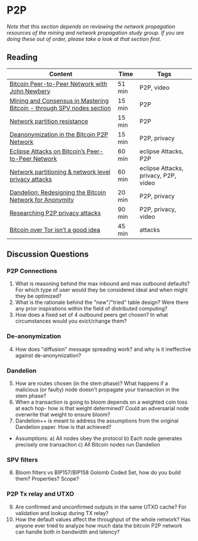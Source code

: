 # P2P

*Note that this section depends on reviewing the network propagation resources of the mining and network propagation study group. If you are doing these out of order, please take a look at that section first.*

## Reading

| Content                                                                                       | Time  | Tags                    |
|-----------------------------------------------------------------------------------------------|-------|-------------------------|
[Bitcoin Peer-to-Peer Network with John Newbery](https://youtu.be/eVerdR2hOMw) | 51 min | P2P, video |
[Mining and Consensus in Mastering Bitcoin - through SPV nodes section](https://github.com/bitcoinbook/bitcoinbook/blob/f8b883dcd4e3d1b9adf40fed59b7e898fbd9241f/ch08.asciidoc#network-discovery) | 15 min | P2P |
[Network partition resistance](https://gist.github.com/sdaftuar/c2a3320c751efb078a7c1fd834036cb0) | 15 min | P2P |
[Deanonymization in the Bitcoin P2P Network](https://papers.nips.cc/paper/6735-deanonymization-in-the-bitcoin-p2p-network.pdf) | 15 min | P2P, privacy |
[Eclipse Attacks on Bitcoin’s Peer-to-Peer Network ](https://eprint.iacr.org/2015/263.pdf) | 60 min | eclipse Attacks, P2P |
[Network partitioning & network level privacy attacks](https://youtu.be/StnOVBbIpD8) | 60 min | eclipse Attacks, privacy, P2P, video |
[Dandelion: Redesigning the Bitcoin Network for Anonymity](https://arxiv.org/pdf/1701.04439.pdf) | 20 min | P2P, privacy |
[Researching P2P privacy attacks](https://youtu.be/qKNEUfnYue0) | 90 min | P2P, privacy, video |
[Bitcoin over Tor isn’t a good idea](https://arxiv.org/pdf/1410.6079.pdf) | 45 min | attacks |


## Discussion Questions

### P2P Connections
1. What is reasoning behind the max inbound and max outbound defaults? For which type of user would they be considered ideal and when might they be optimized?
2. What is the rationale behind the "new"/"tried" table design? Were there any prior inspirations within the field of distributed computing?
3. How does a fixed set of 4 outbound peers get chosen? In what circumstances would you evict/change them?

### De-anonymization
4. How does "diffusion" message spreading work? and why is it ineffective against de-anonymization?

### Dandelion
5. How are routes chosen (in the stem phase)? What happens if a malicious (or faulty) node doesn't propagate your transaction in the stem phase?
6. When a transaction is going to bloom depends on a weighted coin toss at each hop- how is that weight determined? Could an adversarial node overwrite that weight to ensure bloom?
7. Dandelion++ is meant to address the assumptions from the original Dandelion paper. How is that achieved?
  - Assumptions:
    a) All nodes obey the protocol
    b) Each node generates precisely one transaction
    c) All Bitcoin nodes run Dandelion

### SPV filters
8. Bloom filters vs BIP157/BIP158 Golomb Coded Set, how do you build them? Properties? Scope?

### P2P Tx relay and UTXO
9. Are confirmed and unconfirmed outputs in the same UTXO cache? For validation and lookup during TX relay?
10. How the default values affect the throughput of the whole network? Has anyone ever tried to analyze how much data the bitcoin P2P network can handle both in bandwidth and latency?
